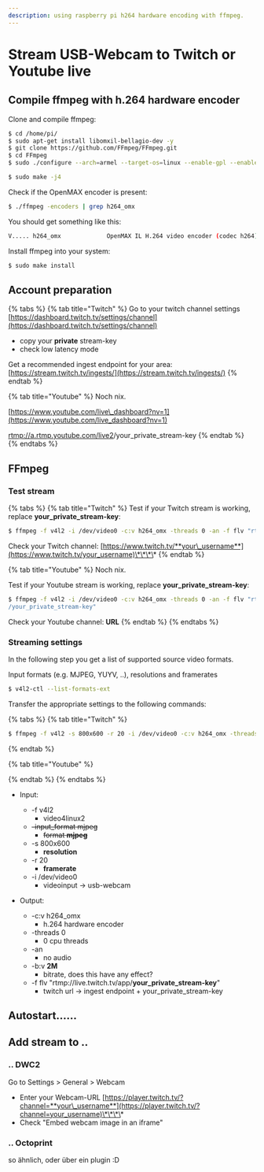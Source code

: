 ```yaml
---
description: using raspberry pi h264 hardware encoding with ffmpeg.
---
```


# Stream USB-Webcam to Twitch or Youtube live

##  Compile ffmpeg with h.264 hardware encoder

Clone and compile ffmpeg:

```bash
$ cd /home/pi/
$ sudo apt-get install libomxil-bellagio-dev -y
$ git clone https://github.com/FFmpeg/FFmpeg.git
$ cd FFmpeg
$ sudo ./configure --arch=armel --target-os=linux --enable-gpl --enable-omx --enable-omx-rpi --enable-nonfree

$ sudo make -j4
```

Check if the OpenMAX encoder is present:

```bash
$ ./ffmpeg -encoders | grep h264_omx
```

You should get something like this:

```bash
V..... h264_omx             OpenMAX IL H.264 video encoder (codec h264)
```

Install ffmpeg into your system:

```bash
$ sudo make install
```

## Account preparation

{% tabs %}
{% tab title="Twitch" %}
Go to your twitch channel settings [https://dashboard.twitch.tv/settings/channel](https://dashboard.twitch.tv/settings/channel)

* copy your **private** stream-key
* check low latency mode

Get a recommended ingest endpoint for your area: [https://stream.twitch.tv/ingests/](https://stream.twitch.tv/ingests/)
{% endtab %}

{% tab title="Youtube" %}
Noch nix.

[https://www.youtube.com/live\_dashboard?nv=1](https://www.youtube.com/live_dashboard?nv=1)

[rtmp://a.rtmp.youtube.com/live2](rtmp://a.rtmp.youtube.com/live2)/your\_private\_stream-key
{% endtab %}
{% endtabs %}

## FFmpeg

### Test stream

{% tabs %}
{% tab title="Twitch" %}
Test if your Twitch stream is working, replace **your\_private\_stream-key**:

```bash
$ ffmpeg -f v4l2 -i /dev/video0 -c:v h264_omx -threads 0 -an -f flv "rtmp://live.twitch.tv/app/your_private_stream-key"
```

Check your Twitch channel: [https://www.twitch.tv/**your\_username**](https://www.twitch.tv/your_username)\*\*\*\*
{% endtab %}

{% tab title="Youtube" %}
Noch nix.

Test if your Youtube stream is working, replace **your\_private\_stream-key**:

```bash
$ ffmpeg -f v4l2 -i /dev/video0 -c:v h264_omx -threads 0 -an -f flv "rtmp://a.rtmp.youtube.com/live2
/your_private_stream-key"
```

Check your Youtube channel: **URL**
{% endtab %}
{% endtabs %}

### Streaming settings

In the following step you get a list of supported source video formats. 

Input formats \(e.g. MJPEG, YUYV, ..\), resolutions and framerates

```bash
$ v4l2-ctl --list-formats-ext
```

Transfer the appropriate settings to the following commands:

{% tabs %}
{% tab title="Twitch" %}


```bash
$ ffmpeg -f v4l2 -s 800x600 -r 20 -i /dev/video0 -c:v h264_omx -threads 0 -an -b:v 5M -f flv "rtmp://live-fra05.twitch.tv/app/your_private_stream-key"
```
{% endtab %}

{% tab title="Youtube" %}

{% endtab %}
{% endtabs %}

* Input:

  * -f v4l2  
    * video4linux2
  * ~~-input\_format mjpeg~~
    * ~~format **mjpeg**~~
  * -s 800x600
    * **resolution**
  * -r 20
    * **framerate**
  * -i /dev/video0
    * videoinput -&gt; usb-webcam

* Output:
  * -c:v h264\_omx
    * h.264 hardware encoder
  * -threads 0
    * 0 cpu threads
  * -an
    * no audio
  * -b:v **2M**
    * bitrate, does this have any effect?
  * -f flv "rtmp://live.twitch.tv/app/**your\_private\_stream-key**"
    * twitch url -&gt; ingest endpoint + your\_private\_stream-key

## Autostart......

## Add stream to ..

### .. DWC2

Go to Settings &gt; General &gt; Webcam

* Enter your Webcam-URL [https://player.twitch.tv/?channel=**your\_username**](https://player.twitch.tv/?channel=your_username)\*\*\*\*
* Check "Embed webcam image in an iframe"

### .. Octoprint

so ähnlich, oder über ein plugin :D

